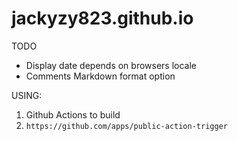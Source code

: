# jackyzy823.github.io

TODO
* Display date depends on browsers locale
* Comments Markdown format option

USING:
1. Github Actions to build
2. `https://github.com/apps/public-action-trigger`